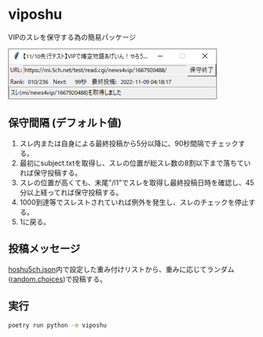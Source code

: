 # viposhu

VIPのスレを保守する為の簡易パッケージ

![Program SS](doc/image/program_ss.png)

## 保守間隔 (デフォルト値)

1. スレ内または自身による最終投稿から5分以降に、90秒間隔でチェックする。
2. 最初にsubject.txtを取得し、スレの位置が総スレ数の8割以下まで落ちていれば保守投稿する。
3. スレの位置が高くても、末尾"/l1"でスレを取得し最終投稿日時を確認し、45分以上経ってれば保守投稿する。
4. 1000到達等でスレストされていれば例外を発生し、スレのチェックを停止する。
5. 1に戻る。

## 投稿メッセージ

[hoshu5ch.json](hoshu5ch.json)内で設定した重み付けリストから、重みに応じてランダム([random.choices](https://docs.python.org/ja/3.10/library/random.html#random.choices))で投稿する。

## 実行

```bash
poetry run python -m viposhu
```
